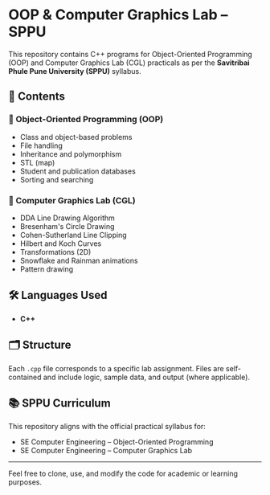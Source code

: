 # OOP & Computer Graphics Lab – SPPU

This repository contains C++ programs for Object-Oriented Programming (OOP) and Computer Graphics Lab (CGL) practicals as per the **Savitribai Phule Pune University (SPPU)** syllabus.

## 📌 Contents

### 🧱 Object-Oriented Programming (OOP)
- Class and object-based problems
- File handling
- Inheritance and polymorphism
- STL (map)
- Student and publication databases
- Sorting and searching

### 🎨 Computer Graphics Lab (CGL)
- DDA Line Drawing Algorithm
- Bresenham's Circle Drawing
- Cohen-Sutherland Line Clipping
- Hilbert and Koch Curves
- Transformations (2D)
- Snowflake and Rainman animations
- Pattern drawing

## 🛠 Languages Used
- **C++**

## 🗂 Structure
Each `.cpp` file corresponds to a specific lab assignment. Files are self-contained and include logic, sample data, and output (where applicable).

## 📚 SPPU Curriculum
This repository aligns with the official practical syllabus for:
- SE Computer Engineering – Object-Oriented Programming
- SE Computer Engineering – Computer Graphics Lab

---

Feel free to clone, use, and modify the code for academic or learning purposes.


